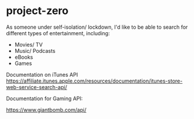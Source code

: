 # project-zero

As someone under self-isolation/ lockdown, I'd like to be able to search for different types of entertainment, including: 
*  Movies/ TV
*  Music/ Podcasts
*  eBooks 
*  Games


Documentation on iTunes API  
https://affiliate.itunes.apple.com/resources/documentation/itunes-store-web-service-search-api/


Documentation for Gaming API: 

https://www.giantbomb.com/api/





